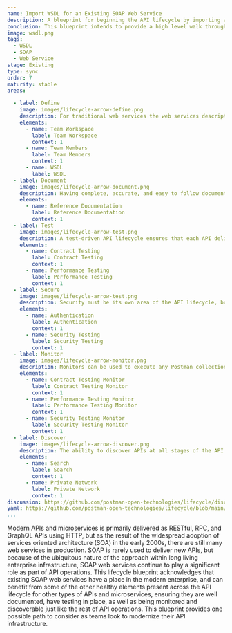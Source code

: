 ```yaml
---
name: Import WSDL for an Existing SOAP Web Service
description: A blueprint for beginning the API lifecycle by importing a WSDL for an existing SOAP web service.
conclusion: This blueprint intends to provide a high level walk through of one possible way of defining a standardized API lifecycle which is centered around an existing SOAP web service. Each element within this blueprint works to provide a simple overview of what is involved across the entire life of an API, with more detail present on the detail page for each element (if you are viewing this on the API lifecycle project site). If you are reading this via a PDF or printed version you can visit the landing page for this blueprint to access more information and view specific actions you might possibly consider taking as part of applying each element of this proposed lifecycle within your own operations. This blueprint is a living document and will continue to evolve and be added to over time based upon feedback from readers. If you have any questions, feedback, or feel like there is more information you need, feel free to jump on the Github discussion for this blueprint, or any of the individual elements present--the value this blueprint provides is actively defined by the feedback community members like you.
image: wsdl.png
tags:
  - WSDL
  - SOAP
  - Web Service
stage: Existing
type: sync
order: 7
maturity: stable
areas:

  - label: Define
    image: images/lifecycle-arrow-define.png
    description: For traditional web services the web services description language (WSDL) is the key to defining and understanding what each API is capable of. Similar to an OpenAPI, the WSDL describes the surface area of a SOAP web service, defining the available methods and payload structure. Upon import or creation of a new API using WSDL, a modern API lifecycle can be set into motion through the generation of collections for documenting and testing of web services. Helping modernize existing web services by applying some of the common elements of modern API lifecycle to existing WSDL services.
    elements:
      - name: Team Workspace
        label: Team Workspace
        context: 1
      - name: Team Members
        label: Team Members   
        context: 1      
      - name: WSDL
        label: WSDL    
  - label: Document
    image: images/lifecycle-arrow-document.png
    description: Having complete, accurate, and easy to follow documentation is essential for all APIs, and is something that  alleviates the number one pain point for API consumers when it comes to onboarding with any API, expanding the number of API paths an application puts to work. Modern approaches to producing API documentation have moved beyond a single static version of documentation simply published to a portal, as well as there being potentially multiple forms of documentation for any single API. Helping API producers onboard consumers easier, reduce the cognitive load when understanding what an API does, and properly define specific business use cases of an API being put to work in an application or as part of an integration.
    elements:
      - name: Reference Documentation
        label: Reference Documentation 
        context: 1     
  - label: Test
    image: images/lifecycle-arrow-test.png
    description: A test-driven API lifecycle ensures that each API delivers the intended outcomes it was developed for in the first place, providing manual as well as automated ways to ensure an API hasn't changed unexpectedly and is as performant as required, helping establish a high quality of service consistently across all APIs. API testing should not be an afterthought and should be a default aspect of the API lifecycle for any API being put into production. API testing takes a solid investment in establishing proper testing practices across teams, but once you do the work to establish a baseline of testing, properly train teams on the process and tooling involved, the investment will pay off down the road.
    elements:
      - name: Contract Testing
        label: Contract Testing  
        context: 1 
      - name: Performance Testing
        label: Performance Testing   
        context: 1
  - label: Secure
    image: images/lifecycle-arrow-test.png
    description: Security must be its own area of the API lifecycle, but it is something that should span testing, authentication, and potentially other areas of the API lifecycle. Over the last five years the world of API security has expanded, while also moving further left in the API lifecycle as part of a devops shift in how APIs are delivered. There are a number of elements present when it comes to security, but depending on the overall maturity of API operations the available resources and prioritization available to adequately realize these elements vary.
    elements:
      - name: Authentication
        label: Authentication
        context: 1         
      - name: Security Testing
        label: Security Testing   
        context: 1        
  - label: Monitor
    image: images/lifecycle-arrow-monitor.png
    description: Monitors can be used to execute any Postman collection applied to any environment. Due to the versatility of what a Postman collection can define, collections turn monitors into a powerful API automation and orchestration tool. Beginning with the ability to schedule contract, performance, and other types of tests, but then also allowing for automating specific workflows across many different APIs. Since collections can be used to define anything that can be defined via an API, monitors can be used to schedule the running of each capability from multiple cloud regions, applying many different environmental variables. Making monitors an essential, versatile, and executable part of defining how the API lifecycle works.
    elements:
      - name: Contract Testing Monitor
        label: Contract Testing Monitor  
        context: 1 
      - name: Performance Testing Monitor
        label: Performance Testing Monitor   
        context: 1
      - name: Security Testing Monitor
        label: Security Testing Monitor                          
        context: 1
  - label: Discover
    image: images/lifecycle-arrow-discover.png
    description: The ability to discover APIs at all stages of the API lifecycle is essential for reducing redundancy across operations, helping teams find existing APIs before they develop new ones, properly matching API consumers with the right APIs, while supporting documentation, relevant workflows, and the feedback loops that exist as part of the operation of APIs internally within the enterprise, or externally with 3rd party developers. API discovery does not live at the beginning or the end of the API lifecycle, but should be considered across all areas of the API lifecycle, ensuring that APIs, as well as the operations around them are as discoverable as possible, but well informed when it comes to privacy, security, and terms of service.
    elements:
      - name: Search
        label: Search     
        context: 1
      - name: Private Network
        label: Private Network   
        context: 1  
discussion: https://github.com/postman-open-technologies/lifecycle/discussions/32      
yaml: https://github.com/postman-open-technologies/lifecycle/blob/main/_blueprints/import-wsdl-for-an-existing-soap-web-service.md       
...
```

Modern APIs and microservices is primarily delivered as RESTful, RPC, and GraphQL APIs using HTTP, but as the result of the widespread adoption of services oriented architecture (SOA) in the early 2000s, there are still many web services in production. SOAP is rarely used to deliver new APIs, but because of the ubiquitous nature of the approach within long living enterprise infrastructure, SOAP web services continue to play a significant role as part of API operations. This lifecycle blueprint acknowledges that existing SOAP web services have a place in the modern enterprise, and can benefit from some of the other healthy elements present across the API lifecycle for other types of APIs and microservices, ensuring they are well documented, have testing in place, as well as being monitored and discoverable just like the rest of API operations. This blueprint provides one possible path to consider as teams look to modernize their API infrastructure.